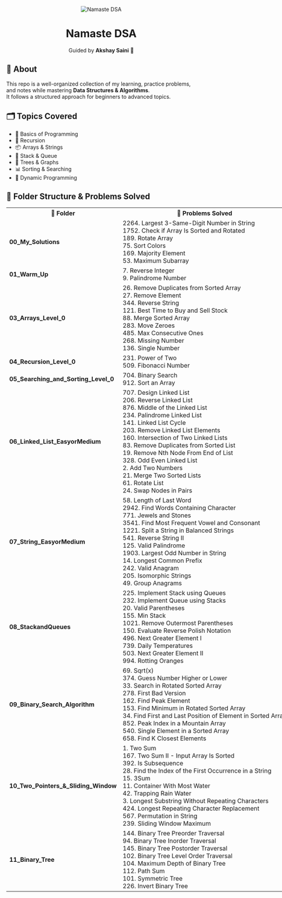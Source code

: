 <p align="center">
  <img src="https://do6gp1uxl3luu.cloudfront.net/banner+and+logos/namaste-dsa-banner.webp" alt="Namaste DSA">
</p>

<h1 align="center">Namaste DSA</h1>

<p align="center">
Guided by <strong>Akshay Saini</strong> 🚀
</p>

## 📌 About

This repo is a well-organized collection of my learning, practice problems, and notes while mastering **Data Structures & Algorithms**.  
It follows a structured approach for beginners to advanced topics.

## 🗂 Topics Covered

- 📖 Basics of Programming
- 🔄 Recursion
- 📦 Arrays & Strings
- 🧩 Stack & Queue
- 🌳 Trees & Graphs
- 📊 Sorting & Searching
- 🧮 Dynamic Programming

## 📂 Folder Structure & Problems Solved

<table style="width:100vw">
<tr>
<th >📁 Folder</th>
<th >📝 Problems Solved</th>
</tr>

<tr>
<td><b>00_My_Solutions</b></td>
<td>2264. Largest 3-Same-Digit Number in String <br> 1752. Check if Array Is Sorted and Rotated <br> 189. Rotate Array <br> 75. Sort Colors <br> 169. Majority Element <br> 53. Maximum Subarray </td>
</tr>

<tr>
<td><b>01_Warm_Up</b></td>
<td>7. Reverse Integer <br> 9. Palindrome Number</td>
</tr>

<tr>
<td><b>03_Arrays_Level_0</b></td>
<td>26. Remove Duplicates from Sorted Array <br> 27. Remove Element <br> 344. Reverse String <br> 121. Best Time to Buy and Sell Stock <br> 88. Merge Sorted Array <br> 283. Move Zeroes <br> 485. Max Consecutive Ones <br> 268. Missing Number <br> 136. Single Number</td>
</tr>

<tr>
<td><b>04_Recursion_Level_0</b></td>
<td>231. Power of Two <br> 509. Fibonacci Number</td>
</tr>

<tr>
<td><b>05_Searching_and_Sorting_Level_0</b></td>
<td>704. Binary Search <br> 912. Sort an Array</td>
</tr>

<tr>
<td><b>06_Linked_List_EasyorMedium</b></td>
<td>707. Design Linked List <br> 206. Reverse Linked List <br> 876. Middle of the Linked List <br> 234. Palindrome Linked List <br> 141. Linked List Cycle <br> 203. Remove Linked List Elements <br> 160. Intersection of Two Linked Lists <br> 83. Remove Duplicates from Sorted List <br> 19. Remove Nth Node From End of List <br> 328. Odd Even Linked List <br> 2. Add Two Numbers <br> 21. Merge Two Sorted Lists <br> 61. Rotate List <br> 24. Swap Nodes in Pairs</td>
</tr>

<tr>
<td><b>07_String_EasyorMedium</b></td>
<td>58. Length of Last Word <br> 2942. Find Words Containing Character <br> 771. Jewels and Stones <br> 3541. Find Most Frequent Vowel and Consonant <br> 1221. Split a String in Balanced Strings <br> 541. Reverse String II <br> 125. Valid Palindrome <br> 1903. Largest Odd Number in String <br> 14. Longest Common Prefix <br> 242. Valid Anagram <br> 205. Isomorphic Strings <br> 49. Group Anagrams</td>
</tr>

<tr>
<td><b>08_StackandQueues</b></td>
<td>225. Implement Stack using Queues <br> 232. Implement Queue using Stacks <br> 20. Valid Parentheses <br> 155. Min Stack <br> 1021. Remove Outermost Parentheses <br> 150. Evaluate Reverse Polish Notation <br> 496. Next Greater Element I <br> 739. Daily Temperatures <br> 503. Next Greater Element II <br> 994. Rotting Oranges
 </td> 
</tr>

<tr> 
<td><b>09_Binary_Search_Algorithm</b></td>
<td> 69. Sqrt(x) <br> 374. Guess Number Higher or Lower <br> 33. Search in Rotated Sorted Array <br> 278. First Bad Version <br> 
162. Find Peak Element <br> 153. Find Minimum in Rotated Sorted Array <br> 34. Find First and Last Position of Element in Sorted Array <br> 852. Peak Index in a Mountain Array <br> 540. Single Element in a Sorted Array <br> 658. Find K Closest Elements
 </td>
</tr>

<tr> 
<td><b>10_Two_Pointers_&_Sliding_Window</b></td>
<td> 1. Two Sum <br> 167. Two Sum II - Input Array Is Sorted <br> 392. Is Subsequence <br> 28. Find the Index of the First Occurrence in a String <br> 15. 3Sum <br> 11. Container With Most Water <br> 42. Trapping Rain Water <br> 3. Longest Substring Without Repeating Characters <br> 424. Longest Repeating Character Replacement <br> 567. Permutation in String <br> 239. Sliding Window Maximum

 </td>
</tr>

<tr> 
<td><b>11_Binary_Tree</b></td>
<td> 144. Binary Tree Preorder Traversal <br> 94. Binary Tree Inorder Traversal <br> 145. Binary Tree Postorder Traversal <br> 102. Binary Tree Level Order Traversal <br> 104. Maximum Depth of Binary Tree <br> 112. Path Sum <br> 101. Symmetric Tree <br> 226. Invert Binary Tree </td> 
</tr>
</table>
